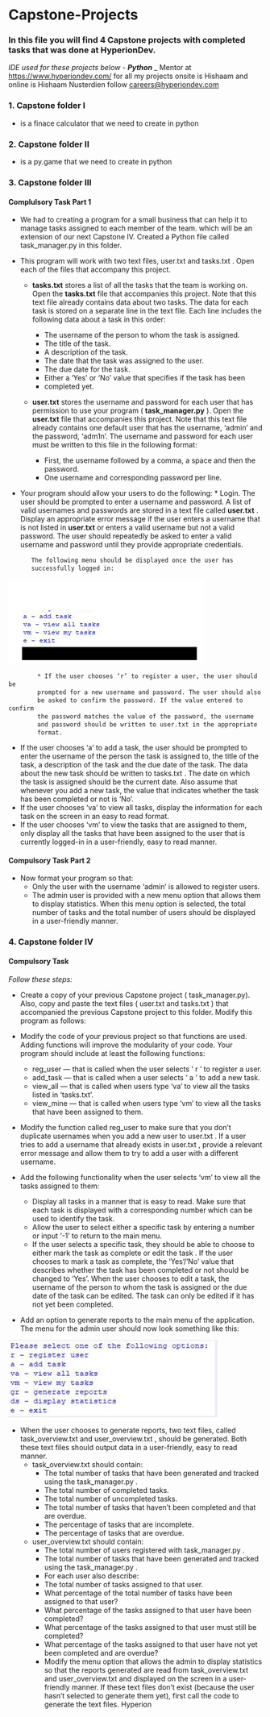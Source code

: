 # Capstone-Projects

### In this file you will find 4 Capstone projects with completed tasks that was done at HyperionDev.

_IDE used for these projects below - **Python**_
_ Mentor at https://www.hyperiondev.com/ for all my projects onsite is Hishaam and online is Hishaam Nusterdien follow careers@hyperiondev.com

### **1. Capstone folder I**
* is a finace calculator that we need to create in python

### **2. Capstone folder II**
* is a py.game that we need to create in python

### **3. Capstone folder III**
#### Complulsory Task Part 1
* We had to creating a program for a small business that can
help it to manage tasks assigned to each member of the team. which will be an extension of our next Capstone IV.
Created a Python file called task_manager.py in this folder.

* This program will work with two text files, user.txt and tasks.txt . Open
each of the files that accompany this project.

    * **tasks.txt** stores a list of all the tasks that the team is working on.
      Open the **tasks.txt** file that accompanies this project. Note that this
      text file already contains data about two tasks. The data for each
      task is stored on a separate line in the text file. Each line includes
      the following data about a task in this order:

        * The username of the person to whom the task is assigned.
        *  The title of the task.
        *  A description of the task.
        *  The date that the task was assigned to the user.
        *  The due date for the task.
        *  Either a ‘Yes’ or ‘No’ value that specifies if the task has been
        *  completed yet.

     * **user.txt** stores the username and password for each user that has
      permission to use your program ( **task_manager.py** ). Open the
      **user.txt** file that accompanies this project. Note that this text file
      already contains one default user that has the username, ‘admin’
      and the password, ‘adm1n’. The username and password for each
      user must be written to this file in the following format:

        * First, the username followed by a comma, a space and then
            the password.
        * One username and corresponding password per line.
 


* Your program should allow your users to do the following:
        * Login. The user should be prompted to enter a username and
         password. A list of valid usernames and passwords are stored in a
         text file called **user.txt** . Display an appropriate error message if the
         user enters a username that is not listed in **user.txt** or enters a valid
         username but not a valid password. The user should repeatedly be
         asked to enter a valid username and password until they provide
         appropriate credentials.

         The following menu should be displayed once the user has
         successfully logged in:
         
![](Capstone%20Project%20III%20(Task%2020)/images/task.png)
            
            * If the user chooses ‘r’ to register a user, the user should be
            prompted for a new username and password. The user should also
            be asked to confirm the password. If the value entered to confirm
            the password matches the value of the password, the username
            and password should be written to user.txt in the appropriate
            format.

* If the user chooses ‘a’ to add a task, the user should be prompted to
enter the username of the person the task is assigned to, the title of
the task, a description of the task and the due date of the task. The
data about the new task should be written to tasks.txt . The date on
which the task is assigned should be the current date. Also assume
that whenever you add a new task, the value that indicates
whether the task has been completed or not is ‘No’.
* If the user chooses ‘va’ to view all tasks, display the information for
each task on the screen in an easy to read format.
* If the user chooses ‘vm’ to view the tasks that are assigned to them,
only display all the tasks that have been assigned to the user that is
currently logged-in in a user-friendly, easy to read manner.

#### Compulsory Task Part 2
* Now format your program so that:
   * Only the user with the username ‘admin’ is allowed to register
     users.
   * The admin user is provided with a new menu option that allows
     them to display statistics. When this menu option is selected, the
     total number of tasks and the total number of users should be
     displayed in a user-friendly manner.

### **4. Capstone folder IV**

#### Compulsory Task

_Follow these steps:_
   * Create a copy of your previous Capstone project ( task_manager.py). 
      Also, copy and paste the text
      files ( user.txt and tasks.txt ) that accompanied the previous Capstone
      project to this folder. Modify this program as follows:
   * Modify the code of your previous project so that functions are used.
   Adding functions will improve the modularity of your code. Your program
   should include at least the following functions:
      * reg_user — that is called when the user selects ‘ r ’ to register a user.
      * add_task — that is called when a user selects ‘ a ’ to add a new task.
      * view_all — that is called when users type ‘va’ to view all the tasks
        listed in ‘tasks.txt’.
      * view_mine — that is called when users type ‘vm’ to view all the
        tasks that have been assigned to them.
        
* Modify the function called reg_user to make sure that you don’t duplicate
usernames when you add a new user to user.txt . If a user tries to add a
username that already exists in user.txt , provide a relevant error message
and allow them to try to add a user with a different username.

* Add the following functionality when the user selects ‘vm’ to view all the
tasks assigned to them:
   * Display all tasks in a manner that is easy to read. Make sure that
each task is displayed with a corresponding number which can be
used to identify the task.
   * Allow the user to select either a specific task by entering a number
or input ‘-1’ to return to the main menu.
   * If the user selects a specific task, they should be able to choose to
either mark the task as complete or edit the task . If the user
chooses to mark a task as complete, the ‘Yes’/’No’ value that
describes whether the task has been completed or not should be
changed to ‘Yes’. When the user chooses to edit a task, the
username of the person to whom the task is assigned or the due
date of the task can be edited. The task can only be edited if it has
not yet been completed.
* Add an option to generate reports to the main menu of the application.
The menu for the admin user should now look something like this:

![](Capstone%20Project%20III%20(Task%2020)/images/menu.JPG)

* When the user chooses to generate reports, two text files, called
task_overview.txt and user_overview.txt , should be generated. Both
these text files should output data in a user-friendly, easy to read manner.
   * task_overview.txt should contain:
      * The total number of tasks that have been generated and
tracked using the task_manager.py .
      * The total number of completed tasks.
      * The total number of uncompleted tasks.
      * The total number of tasks that haven’t been completed and
that are overdue.
      * The percentage of tasks that are incomplete.
      * The percentage of tasks that are overdue.
   * user_overview.txt should contain:
      * The total number of users registered with task_manager.py .
      * The total number of tasks that have been generated and
tracked using the task_manager.py .
      * For each user also describe:
      * The total number of tasks assigned to that user.
      * What percentage of the total number of tasks have
been assigned to that user?
      * What percentage of the tasks assigned to that user
have been completed?
      * What percentage of the tasks assigned to that user
must still be completed?
      * What percentage of the tasks assigned to that user
have not yet been completed and are overdue?
      * Modify the menu option that allows the admin to display statistics so that
the reports generated are read from task_overview.txt and
user_overview.txt and displayed on the screen in a user-friendly manner.
If these text files don’t exist (because the user hasn’t selected to generate
them yet), first call the code to generate the text files.
Hyperion




